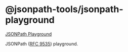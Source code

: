 # @jsonpath-tools/jsonpath-playground

[JSONPath Playground](https://jsonpath-playground.pages.dev)

JSONPath ([RFC 9535](https://datatracker.ietf.org/doc/rfc9535/)) playground.
